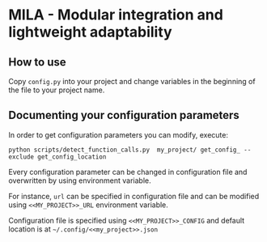 
# MILA - Modular integration and lightweight adaptability 

## How to use

Copy `config.py` into your project and change variables in the beginning of the file to your project name. 

## Documenting your configuration parameters

In order to get configuration parameters you can modify, execute:

    python scripts/detect_function_calls.py  my_project/ get_config_ --exclude get_config_location

Every configuration parameter can be changed in configuration file and overwritten by using 
environment variable. 

For instance, `url` can be specified in configuration file and can be modified using `<<MY_PROJECT>>_URL` environment variable. 

Configuration file is specified using `<<MY_PROJECT>>_CONFIG` and default location is at `~/.config/<<my_project>>.json`
